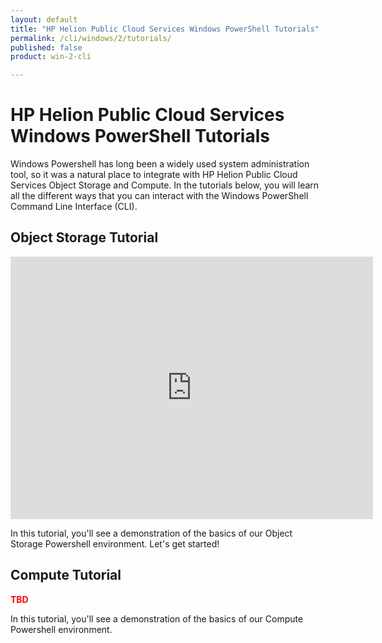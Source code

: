 ```yaml
---
layout: default
title: "HP Helion Public Cloud Services Windows PowerShell Tutorials"
permalink: /cli/windows/2/tutorials/
published: false
product: win-2-cli

---
```

<!--PUBLISHED-->
# HP Helion Public Cloud Services Windows PowerShell Tutorials

Windows Powershell has long been a widely used system administration tool, so it was a natural place to integrate with HP Helion Public Cloud Services Object Storage and Compute.  In the tutorials below, you will learn all the different ways that you can interact with the Windows PowerShell Command Line Interface (CLI).


## Object Storage Tutorial

<iframe src="http://player.vimeo.com/video/33349560?title=0&amp;byline=0&amp;portrait=0" width="580" height="420" frameborder="0"> </iframe>

In this tutorial, you'll see a demonstration of the basics of our Object Storage Powershell environment. Let's get started!   

## Compute Tutorial

<font color="Red"><b>TBD</b></font>

In this tutorial, you'll see a demonstration of the basics of our Compute Powershell environment.

 
